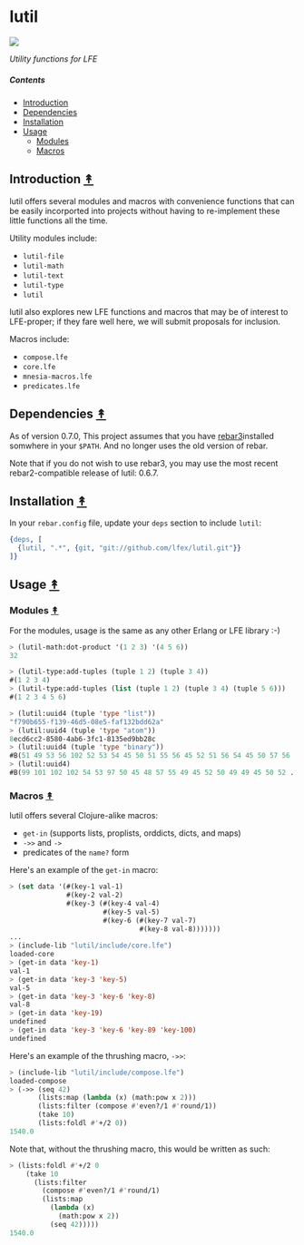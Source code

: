 # lutil

[![][lutil-logo]][lutil-logo-large]

[lutil-logo]: resources/images/lutil-x250.png
[lutil-logo-large]: resources/images/lutil-x700.png

*Utility functions for LFE*

##### Contents

* [Introduction](#introduction-)
* [Dependencies](#dependencies-)
* [Installation](#installation-)
* [Usage](#usage-)
  * [Modules](#modules-)
  * [Macros](#macros-)

## Introduction [&#x219F;](#contents)

lutil offers several modules and macros with convenience functions that can
be easily incorported into projects without having to re-implement these
little functions all the time.

Utility modules include:
 * ``lutil-file``
 * ``lutil-math``
 * ``lutil-text``
 * ``lutil-type``
 * ``lutil``

lutil also explores new LFE functions and macros that may be of interest to
LFE-proper; if they fare well here, we will submit proposals for inclusion.

Macros include:
 * ``compose.lfe``
 * ``core.lfe``
 * ``mnesia-macros.lfe``
 * ``predicates.lfe``

## Dependencies [&#x219F;](#contents)

As of version 0.7.0, This project assumes that you have
[rebar3](https://github.com/rebar/rebar3)installed somwhere in your ``$PATH``.
And no longer uses the old version of rebar.

Note that if you do not wish to use rebar3, you may use the most recent
rebar2-compatible release of lutil: 0.6.7.

## Installation [&#x219F;](#contents)

In your ``rebar.config`` file, update your ``deps`` section to include
``lutil``:

```erlang
{deps, [
  {lutil, ".*", {git, "git://github.com/lfex/lutil.git"}}
]}
```


## Usage [&#x219F;](#contents)

### Modules [&#x219F;](#contents)

For the modules, usage is the same as any other Erlang or LFE library :-)

```cl
> (lutil-math:dot-product '(1 2 3) '(4 5 6))
32

> (lutil-type:add-tuples (tuple 1 2) (tuple 3 4))
#(1 2 3 4)
> (lutil-type:add-tuples (list (tuple 1 2) (tuple 3 4) (tuple 5 6)))
#(1 2 3 4 5 6)

> (lutil:uuid4 (tuple 'type "list"))
"f790b655-f139-46d5-08e5-faf132bdd62a"
> (lutil:uuid4 (tuple 'type "atom"))
8ecd6cc2-8580-4ab6-3fc1-8135ed9bb28c
> (lutil:uuid4 (tuple 'type "binary"))
#B(51 49 53 56 102 52 53 54 45 50 51 55 56 45 52 51 56 54 45 50 57 56 ...)
> (lutil:uuid4)
#B(99 101 102 102 54 53 97 50 45 48 57 55 49 45 52 50 49 49 45 50 52 ...)
```

### Macros [&#x219F;](#contents)

lutil offers several Clojure-alike macros:
 * ``get-in`` (supports lists, proplists, orddicts, dicts, and maps)
 * ``->>`` and ``->``
 * predicates of the ``name?`` form

Here's an example of the ``get-in`` macro:

```cl
> (set data '(#(key-1 val-1)
              #(key-2 val-2)
              #(key-3 (#(key-4 val-4)
                       #(key-5 val-5)
                       #(key-6 (#(key-7 val-7)
                                #(key-8 val-8)))))))
...
> (include-lib "lutil/include/core.lfe")
loaded-core
> (get-in data 'key-1)
val-1
> (get-in data 'key-3 'key-5)
val-5
> (get-in data 'key-3 'key-6 'key-8)
val-8
> (get-in data 'key-19)
undefined
> (get-in data 'key-3 'key-6 'key-89 'key-100)
undefined

```

Here's an example of the thrushing macro, ``->>``:

```cl
> (include-lib "lutil/include/compose.lfe")
loaded-compose
> (->> (seq 42)
       (lists:map (lambda (x) (math:pow x 2)))
       (lists:filter (compose #'even?/1 #'round/1))
       (take 10)
       (lists:foldl #'+/2 0))
1540.0
```

Note that, without the thrushing macro, this would be written as such:

```cl
> (lists:foldl #'+/2 0
    (take 10
      (lists:filter
        (compose #'even?/1 #'round/1)
        (lists:map
          (lambda (x)
            (math:pow x 2))
          (seq 42)))))
1540.0
```
